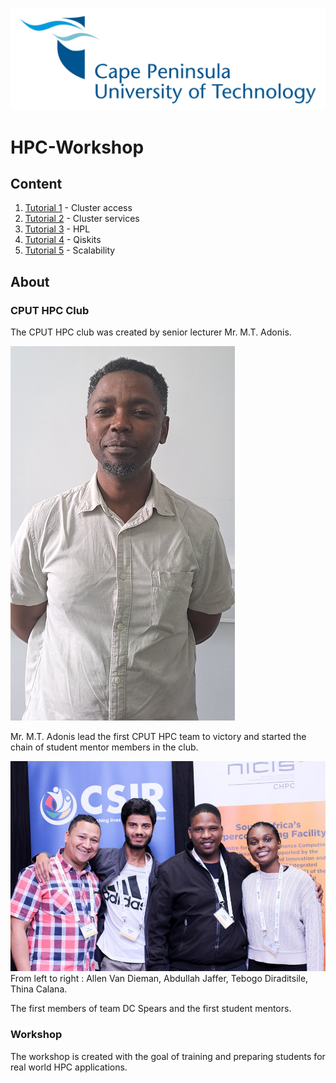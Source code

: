![image](/img/CPUT_logo_transparent-1536x498.png)

# HPC-Workshop

## Content

1. [Tutorial 1](/tutorial1/README.md) - Cluster access
1. [Tutorial 2](/tutorial2/README.md) - Cluster services
1. [Tutorial 3](/tutorial3/README.md) - HPL
1. [Tutorial 4](/tutorial4/README.md) - Qiskits
1. [Tutorial 5](/tutorial5/README.md) - Scalability

## About

### CPUT HPC Club 

The CPUT HPC club was created by senior lecturer Mr. M.T. Adonis.

![image](/img/Adonis_small.jpg)

Mr. M.T. Adonis lead the first CPUT HPC team to victory and started the chain of student mentor members in the club.

![image](/img/dc_spears0.jpg)
From left to right : Allen Van Dieman, Abdullah Jaffer, Tebogo Diraditsile, Thina Calana.

The first members of team DC Spears and the first student mentors.

### Workshop

The workshop is created with the goal of training and preparing students for real world HPC applications.